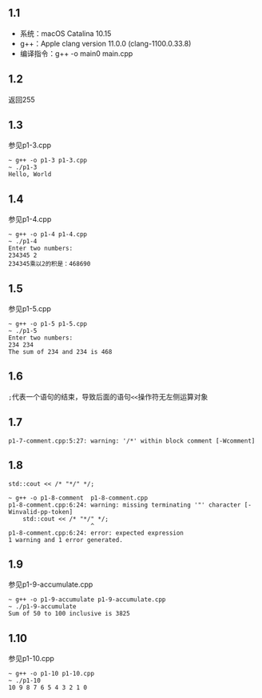 ## 1.1

- 系统：macOS Catalina 10.15
- g++：Apple clang version 11.0.0 (clang-1100.0.33.8)
- 编译指令：g++ -o main0 main.cpp

## 1.2

返回255

## 1.3

参见p1-3.cpp

```
~ g++ -o p1-3 p1-3.cpp 
~ ./p1-3   
Hello, World
```

## 1.4

参见p1-4.cpp

```
~ g++ -o p1-4 p1-4.cpp
~ ./p1-4 
Enter two numbers:
234345 2
234345乘以2的积是：468690
```

## 1.5

参见p1-5.cpp

```
~ g++ -o p1-5 p1-5.cpp
~ ./p1-5
Enter two numbers:
234 234
The sum of 234 and 234 is 468
```

## 1.6

`;`代表一个语句的结束，导致后面的语句`<<`操作符无左侧运算对象

## 1.7

```
p1-7-comment.cpp:5:27: warning: '/*' within block comment [-Wcomment]
```

## 1.8

```
std::cout << /* "*/" */;

~ g++ -o p1-8-comment  p1-8-comment.cpp
p1-8-comment.cpp:6:24: warning: missing terminating '"' character [-Winvalid-pp-token]
    std::cout << /* "*/" */;
                       ^
p1-8-comment.cpp:6:24: error: expected expression
1 warning and 1 error generated.
```

## 1.9

参见p1-9-accumulate.cpp

```
~ g++ -o p1-9-accumulate p1-9-accumulate.cpp 
~ ./p1-9-accumulate 
Sum of 50 to 100 inclusive is 3825
```

## 1.10

参见p1-10.cpp

```
~ g++ -o p1-10 p1-10.cpp                    
~ ./p1-10          
10 9 8 7 6 5 4 3 2 1 0
```

